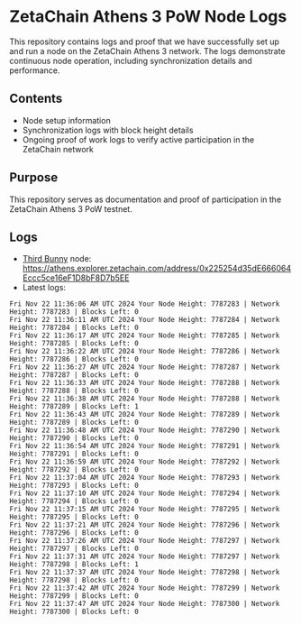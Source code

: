 # ZetaChain Athens 3 PoW Node Logs
This repository contains logs and proof that we have successfully set up and run a node on the ZetaChain Athens 3 network. The logs demonstrate continuous node operation, including synchronization details and performance.

## Contents
- Node setup information
- Synchronization logs with block height details
- Ongoing proof of work logs to verify active participation in the ZetaChain network

## Purpose
This repository serves as documentation and proof of participation in the ZetaChain Athens 3 PoW testnet.

## Logs

- [Third Bunny](https://thirdbunny.xyz/) node: https://athens.explorer.zetachain.com/address/0x225254d35dE666064Eccc5ce16eF1D8bF8D7b5EE
- Latest logs:
```
Fri Nov 22 11:36:06 AM UTC 2024 Your Node Height: 7787283 | Network Height: 7787283 | Blocks Left: 0
Fri Nov 22 11:36:11 AM UTC 2024 Your Node Height: 7787284 | Network Height: 7787284 | Blocks Left: 0
Fri Nov 22 11:36:17 AM UTC 2024 Your Node Height: 7787285 | Network Height: 7787285 | Blocks Left: 0
Fri Nov 22 11:36:22 AM UTC 2024 Your Node Height: 7787286 | Network Height: 7787286 | Blocks Left: 0
Fri Nov 22 11:36:27 AM UTC 2024 Your Node Height: 7787287 | Network Height: 7787287 | Blocks Left: 0
Fri Nov 22 11:36:33 AM UTC 2024 Your Node Height: 7787288 | Network Height: 7787288 | Blocks Left: 0
Fri Nov 22 11:36:38 AM UTC 2024 Your Node Height: 7787288 | Network Height: 7787289 | Blocks Left: 1
Fri Nov 22 11:36:43 AM UTC 2024 Your Node Height: 7787289 | Network Height: 7787289 | Blocks Left: 0
Fri Nov 22 11:36:48 AM UTC 2024 Your Node Height: 7787290 | Network Height: 7787290 | Blocks Left: 0
Fri Nov 22 11:36:54 AM UTC 2024 Your Node Height: 7787291 | Network Height: 7787291 | Blocks Left: 0
Fri Nov 22 11:36:59 AM UTC 2024 Your Node Height: 7787292 | Network Height: 7787292 | Blocks Left: 0
Fri Nov 22 11:37:04 AM UTC 2024 Your Node Height: 7787293 | Network Height: 7787293 | Blocks Left: 0
Fri Nov 22 11:37:10 AM UTC 2024 Your Node Height: 7787294 | Network Height: 7787294 | Blocks Left: 0
Fri Nov 22 11:37:15 AM UTC 2024 Your Node Height: 7787295 | Network Height: 7787295 | Blocks Left: 0
Fri Nov 22 11:37:21 AM UTC 2024 Your Node Height: 7787296 | Network Height: 7787296 | Blocks Left: 0
Fri Nov 22 11:37:26 AM UTC 2024 Your Node Height: 7787297 | Network Height: 7787297 | Blocks Left: 0
Fri Nov 22 11:37:31 AM UTC 2024 Your Node Height: 7787297 | Network Height: 7787298 | Blocks Left: 1
Fri Nov 22 11:37:37 AM UTC 2024 Your Node Height: 7787298 | Network Height: 7787298 | Blocks Left: 0
Fri Nov 22 11:37:42 AM UTC 2024 Your Node Height: 7787299 | Network Height: 7787299 | Blocks Left: 0
Fri Nov 22 11:37:47 AM UTC 2024 Your Node Height: 7787300 | Network Height: 7787300 | Blocks Left: 0
```
